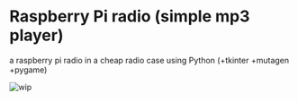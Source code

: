 # Raspberry Pi radio (simple mp3 player)
a raspberry pi radio in a cheap radio case using Python (+tkinter +mutagen +pygame)


![wip](https://www.harriahola.com/git_images/python_radio.jpg "Work in progress")

